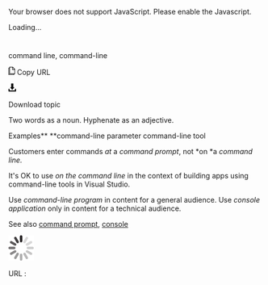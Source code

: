 Your browser does not support JavaScript. Please enable the Javascript.

Loading...

# 

command line, command-line

![Copy URL](command-line_files/Copy.png)
Copy URL

![Download](command-line_files/Download.png)

Download topic

Two words as a noun. Hyphenate as an adjective.

Examples**
**command-line parameter 
command-line tool

Customers enter commands *at* a *command prompt*, not *on *a *command line.*

It's OK to use *on the command line* in the context of building apps using command-line tools in Visual Studio.

Use *command-line program* in content for a general audience. Use *console application* only in content for a technical audience. 

See also [command prompt](https://worldready.cloudapp.net/Styleguide/Read?id=2700&topicid=33562), [console](https://worldready.cloudapp.net/Styleguide/Read?id=2700&topicid=33563)

![In progress](command-line_files/activity-large.gif)

URL :
